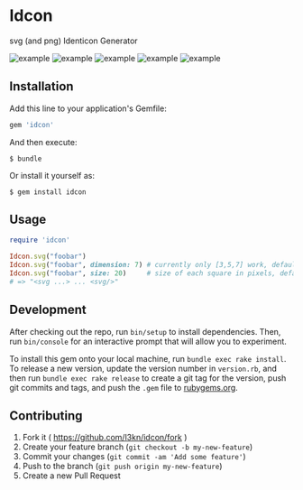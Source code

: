 # Idcon

svg (and png) Identicon Generator

![example](https://cdn.rawgit.com/l3kn/idcon/master/examples/idcon.svg)
![example](https://cdn.rawgit.com/l3kn/idcon/master/examples/hodor.svg)
![example](https://cdn.rawgit.com/l3kn/idcon/master/examples/foobar.svg)
![example](https://cdn.rawgit.com/l3kn/idcon/master/examples/yolo.svg)
![example](https://cdn.rawgit.com/l3kn/idcon/master/examples/swag.svg)

## Installation

Add this line to your application's Gemfile:

```ruby
gem 'idcon'
```

And then execute:

    $ bundle

Or install it yourself as:

    $ gem install idcon

## Usage

```ruby
require 'idcon'

Idcon.svg("foobar")
Idcon.svg("foobar", dimension: 7) # currently only [3,5,7] work, default is 5
Idcon.svg("foobar", size: 20)     # size of each square in pixels, default is 10
# => "<svg ...> ... <svg/>"
```

## Development

After checking out the repo, run `bin/setup` to install dependencies. Then, run `bin/console` for an interactive prompt that will allow you to experiment.

To install this gem onto your local machine, run `bundle exec rake install`. To release a new version, update the version number in `version.rb`, and then run `bundle exec rake release` to create a git tag for the version, push git commits and tags, and push the `.gem` file to [rubygems.org](https://rubygems.org).

## Contributing

1. Fork it ( https://github.com/l3kn/idcon/fork )
2. Create your feature branch (`git checkout -b my-new-feature`)
3. Commit your changes (`git commit -am 'Add some feature'`)
4. Push to the branch (`git push origin my-new-feature`)
5. Create a new Pull Request
